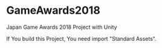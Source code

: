 # GameAwards2018
Japan Game Awards 2018 Project with Unity

If You build this Project, You need import "Standard Assets".
